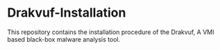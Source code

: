 # Drakvuf-Installation
This repository contains the installation procedure of the Drakvuf, A VMI based black-box malware analysis tool.
